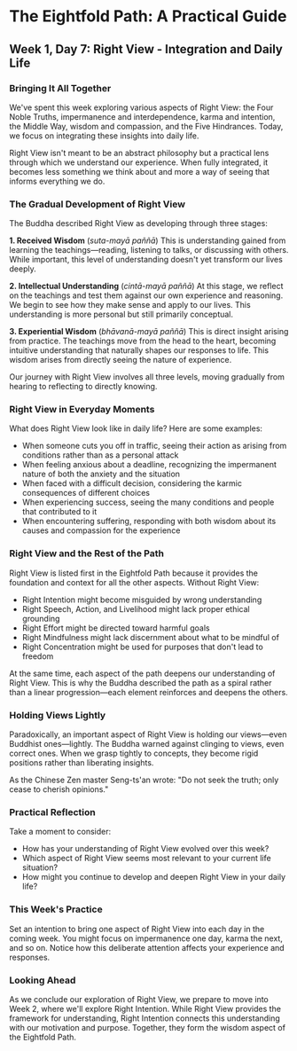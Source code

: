 # The Eightfold Path: A Practical Guide
## Week 1, Day 7: Right View - Integration and Daily Life

### Bringing It All Together

We've spent this week exploring various aspects of Right View: the Four Noble Truths, impermanence and interdependence, karma and intention, the Middle Way, wisdom and compassion, and the Five Hindrances. Today, we focus on integrating these insights into daily life.

Right View isn't meant to be an abstract philosophy but a practical lens through which we understand our experience. When fully integrated, it becomes less something we think about and more a way of seeing that informs everything we do.

### The Gradual Development of Right View

The Buddha described Right View as developing through three stages:

**1. Received Wisdom** (*suta-mayā paññā*)
This is understanding gained from learning the teachings—reading, listening to talks, or discussing with others. While important, this level of understanding doesn't yet transform our lives deeply.

**2. Intellectual Understanding** (*cintā-mayā paññā*)
At this stage, we reflect on the teachings and test them against our own experience and reasoning. We begin to see how they make sense and apply to our lives. This understanding is more personal but still primarily conceptual.

**3. Experiential Wisdom** (*bhāvanā-mayā paññā*)
This is direct insight arising from practice. The teachings move from the head to the heart, becoming intuitive understanding that naturally shapes our responses to life. This wisdom arises from directly seeing the nature of experience.

Our journey with Right View involves all three levels, moving gradually from hearing to reflecting to directly knowing.

### Right View in Everyday Moments

What does Right View look like in daily life? Here are some examples:

- When someone cuts you off in traffic, seeing their action as arising from conditions rather than as a personal attack
- When feeling anxious about a deadline, recognizing the impermanent nature of both the anxiety and the situation
- When faced with a difficult decision, considering the karmic consequences of different choices
- When experiencing success, seeing the many conditions and people that contributed to it
- When encountering suffering, responding with both wisdom about its causes and compassion for the experience

### Right View and the Rest of the Path

Right View is listed first in the Eightfold Path because it provides the foundation and context for all the other aspects. Without Right View:

- Right Intention might become misguided by wrong understanding
- Right Speech, Action, and Livelihood might lack proper ethical grounding
- Right Effort might be directed toward harmful goals
- Right Mindfulness might lack discernment about what to be mindful of
- Right Concentration might be used for purposes that don't lead to freedom

At the same time, each aspect of the path deepens our understanding of Right View. This is why the Buddha described the path as a spiral rather than a linear progression—each element reinforces and deepens the others.

### Holding Views Lightly

Paradoxically, an important aspect of Right View is holding our views—even Buddhist ones—lightly. The Buddha warned against clinging to views, even correct ones. When we grasp tightly to concepts, they become rigid positions rather than liberating insights.

As the Chinese Zen master Seng-ts'an wrote: "Do not seek the truth; only cease to cherish opinions."

### Practical Reflection

Take a moment to consider:
- How has your understanding of Right View evolved over this week?
- Which aspect of Right View seems most relevant to your current life situation?
- How might you continue to develop and deepen Right View in your daily life?

### This Week's Practice

Set an intention to bring one aspect of Right View into each day in the coming week. You might focus on impermanence one day, karma the next, and so on. Notice how this deliberate attention affects your experience and responses.

### Looking Ahead

As we conclude our exploration of Right View, we prepare to move into Week 2, where we'll explore Right Intention. While Right View provides the framework for understanding, Right Intention connects this understanding with our motivation and purpose. Together, they form the wisdom aspect of the Eightfold Path.